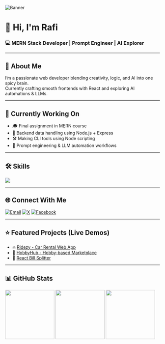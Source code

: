 ![Banner](https://github.com/user-attachments/assets/642f8717-455e-40ce-abe1-46e4635e79e0)

# 👋 Hi, I'm Rafi

### 💻 MERN Stack Developer | Prompt Engineer | AI Explorer

---

## 🧠 About Me

I’m a passionate web developer blending creativity, logic, and AI into one spicy brain.  
Currently crafting smooth frontends with React and exploring AI automations & LLMs.

---

## 🚀 Currently Working On
- 🎓 Final assignment in MERN course  
- 🔗 Backend data handling using Node.js + Express  
- 🛠️ Making CLI tools using Node scripting  
- 🤖 Prompt engineering & LLM automation workflows  

---

## 🛠️ Skills

<p align="left">
  <img src="https://skillicons.dev/icons?i=react,nodejs,express,mongodb,firebase,tailwind,js,html,css" />
</p>

---

## 🌐 Connect With Me

[![Email](https://img.shields.io/badge/Email-D14836?style=for-the-badge&logo=gmail&logoColor=white)](mailto:farhannahbubrafi@gmail.com)
[![X](https://img.shields.io/badge/X-000000?style=for-the-badge&logo=twitter&logoColor=white)](https://x.com/FMRaafi)
[![Facebook](https://img.shields.io/badge/Facebook-1877F2?style=for-the-badge&logo=facebook&logoColor=white)](https://facebook.com/md.rafi669)

---

## ⭐ Featured Projects (Live Demos)

- 🔥 [Ridezy - Car Rental Web App](https://ridezy-f8c9c.web.app/)  
- 🧵 [HobbyHub - Hobby-based Marketplace](https://hobby-hub-1549a.web.app/)  
- 💸 [React Bill Splitter](https://react-bill-98a27.web.app/)  

---

## 📊 GitHub Stats

<div align="flex center">
  <img height="160em" src="https://github-readme-stats.vercel.app/api?username=rafirono13&theme=dracula&hide_border=false&include_all_commits=false&count_private=false" />
  <img height="160em" src="https://nirzak-streak-stats.vercel.app/?user=rafirono13&theme=dracula&hide_border=false" />
  <img height="160em" src="https://github-readme-stats.vercel.app/api/top-langs/?username=rafirono13&theme=dracula&hide_border=false&layout=compact" />
</div>


